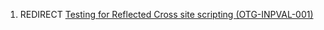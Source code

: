 1.  REDIRECT [Testing for Reflected Cross site scripting
    (OTG-INPVAL-001)](Testing_for_Reflected_Cross_site_scripting_\(OTG-INPVAL-001\) "wikilink")